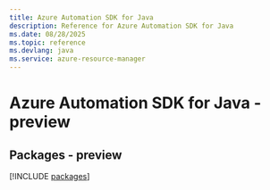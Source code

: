 ```yaml
---
title: Azure Automation SDK for Java
description: Reference for Azure Automation SDK for Java
ms.date: 08/28/2025
ms.topic: reference
ms.devlang: java
ms.service: azure-resource-manager
---
```

# Azure Automation SDK for Java - preview
## Packages - preview
[!INCLUDE [packages](automation-index.md)]